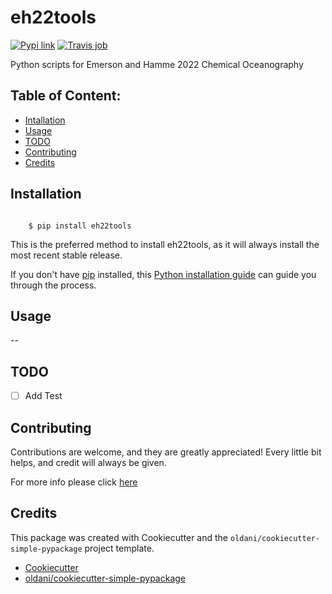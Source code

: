# eh22tools


[![Pypi link](https://img.shields.io/pypi/v/eh22tools.svg)](https://pypi.python.org/pypi/eh22tools)
[![Travis job](https://img.shields.io/travis/robertahamme/eh22tools.svg)](https://travis-ci.org/robertahamme/eh22tools)




Python scripts for Emerson and Hamme 2022 Chemical Oceanography

## Table of Content:

- [Intallation](#installation)
- [Usage](#usage)
- [TODO](#todo)
- [Contributing](#contributing)
- [Credits](#credits)

## Installation


```batch

    $ pip install eh22tools
```

This is the preferred method to install eh22tools, as it will always
install the most recent stable release.

If you don't have [pip](https://pip.pypa.io) installed, this
[Python installation guide](http://docs.python-guide.org/en/latest/starting/installation/)
can guide you through the process.

## Usage

--


## TODO

- [ ] Add Test


## Contributing

Contributions are welcome, and they are greatly appreciated! Every
little bit helps, and credit will always be given.

For more info please click [here](./CONTRIBUTING.md)


## Credits

This package was created with Cookiecutter and the `oldani/cookiecutter-simple-pypackage` project template.

- [Cookiecutter](https://github.com/audreyr/cookiecutter)
- [oldani/cookiecutter-simple-pypackage](https://github.com/oldani/cookiecutter-simple-pypackage)
